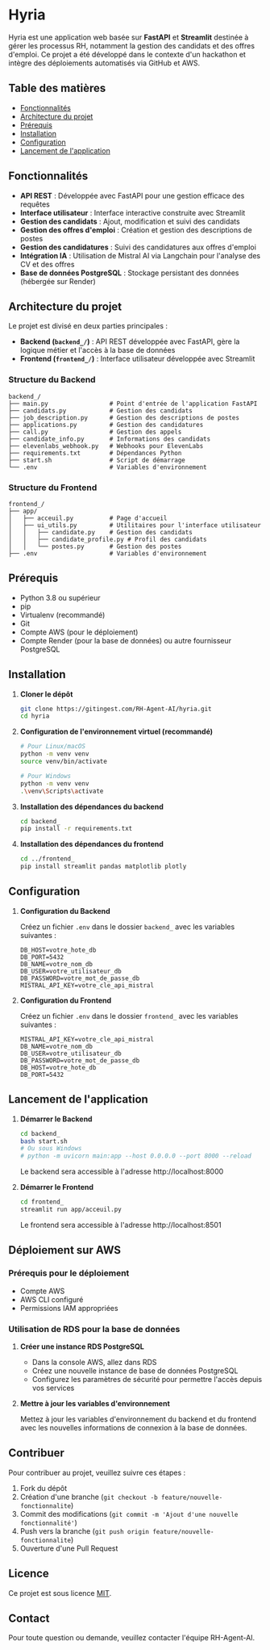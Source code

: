 # Hyria

Hyria est une application web basée sur **FastAPI** et **Streamlit** destinée à gérer les processus RH, notamment la gestion des candidats et des offres d'emploi. Ce projet a été développé dans le contexte d'un hackathon et intègre des déploiements automatisés via GitHub et AWS.

## Table des matières

- [Fonctionnalités](#fonctionnalités)
- [Architecture du projet](#architecture-du-projet)
- [Prérequis](#prérequis)
- [Installation](#installation)
- [Configuration](#configuration)
- [Lancement de l'application](#lancement-de-lapplication)

## Fonctionnalités

- **API REST** : Développée avec FastAPI pour une gestion efficace des requêtes
- **Interface utilisateur** : Interface interactive construite avec Streamlit
- **Gestion des candidats** : Ajout, modification et suivi des candidats
- **Gestion des offres d'emploi** : Création et gestion des descriptions de postes
- **Gestion des candidatures** : Suivi des candidatures aux offres d'emploi
- **Intégration IA** : Utilisation de Mistral AI via Langchain pour l'analyse des CV et des offres
- **Base de données PostgreSQL** : Stockage persistant des données (hébergée sur Render)

## Architecture du projet

Le projet est divisé en deux parties principales :

- **Backend (`backend_/`)** : API REST développée avec FastAPI, gère la logique métier et l'accès à la base de données
- **Frontend (`frontend_/`)** : Interface utilisateur développée avec Streamlit

### Structure du Backend

```
backend_/
├── main.py                 # Point d'entrée de l'application FastAPI
├── candidats.py            # Gestion des candidats
├── job_description.py      # Gestion des descriptions de postes
├── applications.py         # Gestion des candidatures
├── call.py                 # Gestion des appels
├── candidate_info.py       # Informations des candidats
├── elevenlabs_webhook.py   # Webhooks pour ElevenLabs
├── requirements.txt        # Dépendances Python
├── start.sh                # Script de démarrage
└── .env                    # Variables d'environnement
```

### Structure du Frontend

```
frontend_/
├── app/
│   ├── acceuil.py          # Page d'accueil
│   ├── ui_utils.py         # Utilitaires pour l'interface utilisateur
│   │   ├── candidate.py    # Gestion des candidats
│   │   ├── candidate_profile.py # Profil des candidats
│   │   └── postes.py       # Gestion des postes
├── .env                    # Variables d'environnement
```

## Prérequis

- Python 3.8 ou supérieur
- pip
- Virtualenv (recommandé)
- Git
- Compte AWS (pour le déploiement)
- Compte Render (pour la base de données) ou autre fournisseur PostgreSQL

## Installation

1. **Cloner le dépôt**

   ```bash
   git clone https://gitingest.com/RH-Agent-AI/hyria.git
   cd hyria
   ```

2. **Configuration de l'environnement virtuel (recommandé)**

   ```bash
   # Pour Linux/macOS
   python -m venv venv
   source venv/bin/activate

   # Pour Windows
   python -m venv venv
   .\venv\Scripts\activate
   ```

3. **Installation des dépendances du backend**

   ```bash
   cd backend_
   pip install -r requirements.txt
   ```

4. **Installation des dépendances du frontend**

   ```bash
   cd ../frontend_
   pip install streamlit pandas matplotlib plotly
   ```

## Configuration

1. **Configuration du Backend**

   Créez un fichier `.env` dans le dossier `backend_` avec les variables suivantes :

   ```
   DB_HOST=votre_hote_db
   DB_PORT=5432
   DB_NAME=votre_nom_db
   DB_USER=votre_utilisateur_db
   DB_PASSWORD=votre_mot_de_passe_db
   MISTRAL_API_KEY=votre_cle_api_mistral
   ```

2. **Configuration du Frontend**

   Créez un fichier `.env` dans le dossier `frontend_` avec les variables suivantes :

   ```
   MISTRAL_API_KEY=votre_cle_api_mistral
   DB_NAME=votre_nom_db
   DB_USER=votre_utilisateur_db
   DB_PASSWORD=votre_mot_de_passe_db
   DB_HOST=votre_hote_db
   DB_PORT=5432
   ```

## Lancement de l'application

1. **Démarrer le Backend**

   ```bash
   cd backend_
   bash start.sh
   # Ou sous Windows
   # python -m uvicorn main:app --host 0.0.0.0 --port 8000 --reload
   ```

   Le backend sera accessible à l'adresse http://localhost:8000

2. **Démarrer le Frontend**

   ```bash
   cd frontend_
   streamlit run app/acceuil.py
   ```

   Le frontend sera accessible à l'adresse http://localhost:8501

## Déploiement sur AWS

### Prérequis pour le déploiement

- Compte AWS
- AWS CLI configuré
- Permissions IAM appropriées

### Utilisation de RDS pour la base de données

1. **Créer une instance RDS PostgreSQL**

   - Dans la console AWS, allez dans RDS
   - Créez une nouvelle instance de base de données PostgreSQL
   - Configurez les paramètres de sécurité pour permettre l'accès depuis vos services

2. **Mettre à jour les variables d'environnement**

   Mettez à jour les variables d'environnement du backend et du frontend avec les nouvelles informations de connexion à la base de données.

## Contribuer

Pour contribuer au projet, veuillez suivre ces étapes :

1. Fork du dépôt
2. Création d'une branche (`git checkout -b feature/nouvelle-fonctionnalite`)
3. Commit des modifications (`git commit -m 'Ajout d'une nouvelle fonctionnalité'`)
4. Push vers la branche (`git push origin feature/nouvelle-fonctionnalite`)
5. Ouverture d'une Pull Request

## Licence

Ce projet est sous licence [MIT](LICENSE).

## Contact

Pour toute question ou demande, veuillez contacter l'équipe RH-Agent-AI.
